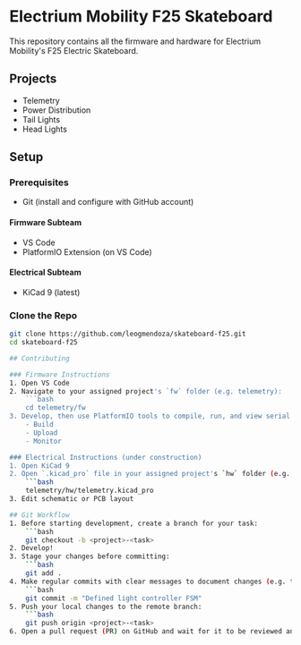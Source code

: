 # Electrium Mobility F25 Skateboard
This repository contains all the firmware and hardware for Electrium Mobility's F25 Electric Skateboard.

## Projects
- Telemetry
- Power Distribution
- Tail Lights
- Head Lights

## Setup

### Prerequisites
- Git (install and configure with GitHub account)

#### Firmware Subteam
- VS Code
- PlatformIO Extension (on VS Code)

#### Electrical Subteam
- KiCad 9 (latest)

### Clone the Repo
```bash
git clone https://github.com/leogmendoza/skateboard-f25.git
cd skateboard-f25

## Contributing

### Firmware Instructions
1. Open VS Code
2. Navigate to your assigned project's `fw` folder (e.g. telemetry):
    ```bash
    cd telemetry/fw
3. Develop, then use PlatformIO tools to compile, run, and view serial output: 
    - Build
    - Upload
    - Monitor

### Electrical Instructions (under construction)
1. Open KiCad 9
2. Open `.kicad_pro` file in your assigned project's `hw` folder (e.g. telemetry):
    ```bash
    telemetry/hw/telemetry.kicad_pro
3. Edit schematic or PCB layout

## Git Workflow
1. Before starting development, create a branch for your task:
    ```bash
    git checkout -b <project>-<task>
2. Develop!
3. Stage your changes before committing:
    ```bash
    git add .
4. Make regular commits with clear messages to document changes (e.g. tail lights firmware):
    ```bash
    git commit -m "Defined light controller FSM"
5. Push your local changes to the remote branch:
    ```bash
    git push origin <project>-<task>
6. Open a pull request (PR) on GitHub and wait for it to be reviewed and merged!
